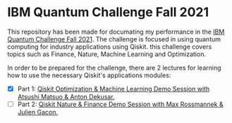 # IBM Quantum Challenge Fall 2021

This repository has been made for documating my performance in the [IBM Quantum Challenge Fall 2021](https://challenges.quantum-computing.ibm.com/fall-2021). The challenge is focused in using quantum computing for industry applications using Qiskit. this challenge covers topics such as Finance, Nature, Machine Learning and Optimization.

In order to be prepared for the challenge, there are 2 lectures for learning how to use the necessary Qiskit's applications modules:

* [x] Part 1: [Qiskit Optimization & Machine Learning Demo Session with Atsushi Matsuo & Anton Dekusar.](https://www.youtube.com/watch?v=claoY57eVIc)
* [ ] Part 2: [Qiskit Nature & Finance Demo Session with Max Rossmannek & Julien Gacon.](https://www.youtube.com/watch?v=UtMVoGXlz04)